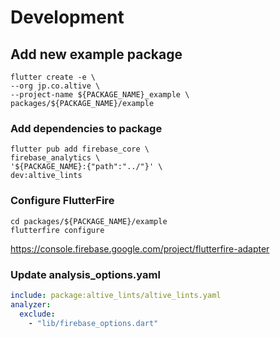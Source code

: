 # Development

## Add new example package

```shell
flutter create -e \
--org jp.co.altive \
--project-name ${PACKAGE_NAME}_example \
packages/${PACKAGE_NAME}/example
```

### Add dependencies to package

```shell
flutter pub add firebase_core \
firebase_analytics \
'${PACKAGE_NAME}:{"path":"../"}' \
dev:altive_lints 
```

### Configure FlutterFire

```shell
cd packages/${PACKAGE_NAME}/example
flutterfire configure
```

https://console.firebase.google.com/project/flutterfire-adapter

### Update analysis_options.yaml

```yaml
include: package:altive_lints/altive_lints.yaml
analyzer:
  exclude:
    - "lib/firebase_options.dart"
``````
